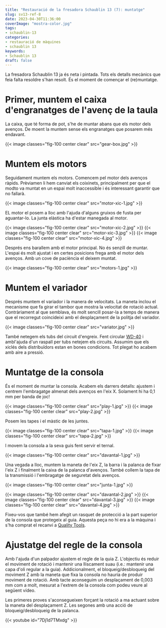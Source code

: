 ```yaml
---
title: "Restauració de la fresadora Schaublin 13 (7): muntatge"
slug: sv13-ref-8
date: 2023-04-30T11:36:00
coverImage: "mostra-color.jpg"
tags:
- schaublin-13
categories:
- restauració de màquines
- schaublin 13
keywords:
- Schaublin 13
draft: false
---
```


La  fresadora Schaublin  13 ja  és neta  i pintada.  Tots els  detalls
mecànics  que  feia falta  resoldre  s'han  resolt.  És el  moment  de
començar el (re)muntatge.

<!--more-->

# Primer, muntem el caixa d'engranatges de l'avenç de la taula

La caixa, que té forma de pot, s'he de muntar abans que els motor dels
avenços. De moent la muntem sense els engranatges que posarem més endavant.

{{< image classes="fig-100 center clear" src="gear-box.jpg" >}}


# Muntem els motors

Seguidament muntem els motors. Comencem pel motor dels avenços
ràpids. Prèviamen li hem canviat els coixinets, principalment per que
el modto va muntat en un espai molt inaccessible i és interessant
garantir que no fallarà.

{{< image classes="fig-100 center clear" src="motor-xic-1.jpg" >}}

EL motor el posem a lloc amb l'ajuda d'alguns gruixos de fusta per
aguantar-lo. La junta elàstica ha d'estar manegada al motor.

{{< image classes="fig-100 center clear" src="motor-xic-2.jpg" >}}
{{< image classes="fig-100 center clear" src="motor-xic-3.jpg" >}}
{{< image classes="fig-100 center clear" src="motor-xic-4.jpg" >}}

Després ens barallem amb el motor principal. No és senzill de
muntar. L'espai és molt ajustat i en certes posicions frega amb el
motor dels avenços. Amb un cove de paciència el deixem muntat.

{{< image classes="fig-100 center clear" src="motors-1.jpg" >}}


# Muntem el variador

Després muntem el variador i la manera de velocitats. La maneta inclou
el mecanisme que fa girar el tambor que mostra la velocitat de rotació
actual. Contràriament al que semblava, és molt sencill posar-la a
temps de manera que el recorregut coincideixi amb el desplaçament de
la politja del variador.

{{< image classes="fig-100 center clear" src="variator.jpg" >}}

També netegem els tubs del circuit d'engreix. Fent circular
[WD-40](https://wd40.es) i ambl'ajuda d'un raspall per tubs netejem
els circuits. Assumim que els xiclés dels distribuïdors estan en bones
condicions.  Tot plegat ho acabem amb aire a pressió.


# Muntatge de la consola

És el moment de muntar la consola. Acabem els darrers detalls: ajustem
i centrem l'embragatge almenat dels avenços en l'eix X. Solament hi ha
0,1 mm per banda de joc!

{{< image classes="fig-100 center clear" src="play-1.jpg" >}}
{{< image classes="fig-100 center clear" src="play-2.jpg" >}}

Posem les tapes i el màstic de les juntes.

{{< image classes="fig-100 center clear" src="tapa-1.jpg" >}}
{{< image classes="fig-100 center clear" src="tapa-2.jpg" >}}

I movem la consola a la seva guis fent servir el ternal.

{{< image classes="fig-100 center clear" src="davantal-1.jpg" >}}

Una vegada a lloc, muntem la maneta de l'eix Z, la barra i la palanca
de fixar l'eix Z i finalment la caixa de la palanca d'avenços. També
collem la tapa de la transmissió i l'embragatge de seguretat dels
avenços.

{{< image classes="fig-100 center clear" src="junta-1.jpg" >}}

{{< image classes="fig-100 center clear" src="davantal-2.jpg" >}}
{{< image classes="fig-100 center clear" src="davantal-3.jpg" >}}
{{< image classes="fig-100 center clear" src="davantal-4.jpg" >}}

Fixeu-vos que també hem afegit un rasquet de protecció a la part
superior de la consola que protegeix al guia. Aquesta peça no hi era a
la màquina i s'ha comprat el recanvi a [Quality
Tools](https://www.quality-tools.ch).


# Ajustatge del regle de la consola

Amb l'ajuda d'un palpador ajustem el regle de la quia Z. L'objectiu és
reduir el moviment de rotació i mantenir una lliscament suau (i.e.:
mantenir una capa d'oli regular a la guia). Addicionalment, el
bloqueig/desbloqueig del moviment Z amb la maneta que fixa la consola
no hauria de produir moviment de rotació. Amb tacte aconseguim un
desplaçament de 0,003 mm com a molt, mesurat a l'extrem de la consola
com podeu veure al següent vídeo.

Les primeres proves s'aconsegueixen forçant la rotació a ma actuant
sobre la maneta del desplaçament Z. Les segones amb una acció de
bloqueig/desbloqueig de la palanca.

{{< youtube id="7Dj1d7TMxdg" >}}
